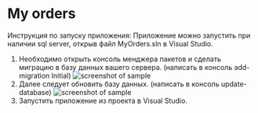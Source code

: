# My orders

Инструкция по запуску приложения:
Приложение можно запустить при наличии sql server, открыв файл MyOrders.sln в Visual Studio.
1. Необходимо открыть консоль менджера пакетов и сделать миграцию в базу данных вашего сервера. (написать в консоль add-migration Initial)
![screenshot of sample](Screenshots/Scr1.jpg)
2. Далее следует обновить базу данных. (написать в консоль update-database)
![screenshot of sample](Screenshots/Scr2.jpg)
3. Запустить приложение из проекта в Visual Studio.
